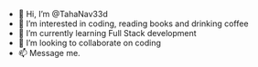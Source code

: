 - 👋 Hi, I’m @TahaNav33d
- 👀 I’m interested in coding, reading books and drinking coffee
- 🌱 I’m currently learning Full Stack development
- 💞️ I’m looking to collaborate on coding
- 📫 Message me.

<!---
TahaNav33d/TahaNav33d is a ✨ special ✨ repository because its `README.md` (this file) appears on your GitHub profile.
You can click the Preview link to take a look at your changes.
--->
